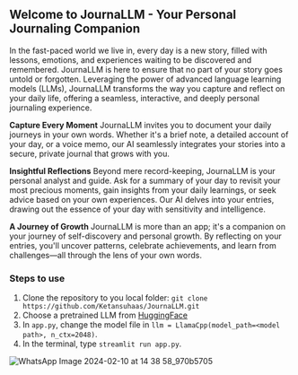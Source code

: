## Welcome to JournaLLM - Your Personal Journaling Companion

In the fast-paced world we live in, every day is a new story, filled with lessons, emotions, and experiences waiting to be discovered and remembered. JournaLLM is here to ensure that no part of your story goes untold or forgotten. Leveraging the power of advanced language learning models (LLMs), JournaLLM transforms the way you capture and reflect on your daily life, offering a seamless, interactive, and deeply personal journaling experience.

**Capture Every Moment**
JournaLLM invites you to document your daily journeys in your own words. Whether it's a brief note, a detailed account of your day, or a voice memo, our AI seamlessly integrates your stories into a secure, private journal that grows with you.

**Insightful Reflections**
Beyond mere record-keeping, JournaLLM is your personal analyst and guide. Ask for a summary of your day to revisit your most precious moments, gain insights from your daily learnings, or seek advice based on your own experiences. Our AI delves into your entries, drawing out the essence of your day with sensitivity and intelligence.

**A Journey of Growth**
JournaLLM is more than an app; it's a companion on your journey of self-discovery and personal growth. By reflecting on your entries, you'll uncover patterns, celebrate achievements, and learn from challenges—all through the lens of your own words.

### Steps to use
1. Clone the repository to you local folder: `git clone https://github.com/Ketansuhaas/JournaLLM.git`
2. Choose a pretrained LLM from [HuggingFace](https://huggingface.co/TheBloke/TinyLlama-1.1B-Chat-v0.3-GGUF)
3. In `app.py`, change the model file in `llm = LlamaCpp(model_path=<model path>, n_ctx=2048)`.
4. In the terminal, type `streamlit run app.py`.

![WhatsApp Image 2024-02-10 at 14 38 58_970b5705](https://github.com/Ketansuhaas/JournaLLM/assets/55935983/05852280-1c1a-47b4-9666-a344c6851fc7)
